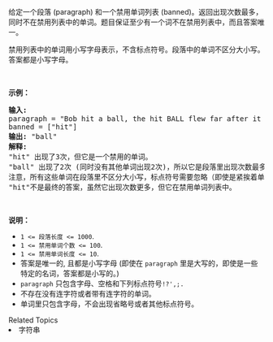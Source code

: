 <p>给定一个段落 (paragraph) 和一个禁用单词列表 (banned)。返回出现次数最多，同时不在禁用列表中的单词。题目保证至少有一个词不在禁用列表中，而且答案唯一。</p>

<p>禁用列表中的单词用小写字母表示，不含标点符号。段落中的单词不区分大小写。答案都是小写字母。</p>

<p>&nbsp;</p>

<p><strong>示例：</strong></p>

<pre><strong>输入:</strong> 
paragraph = &quot;Bob hit a ball, the hit BALL flew far after it was hit.&quot;
banned = [&quot;hit&quot;]
<strong>输出:</strong> &quot;ball&quot;
<strong>解释:</strong> 
&quot;hit&quot; 出现了3次，但它是一个禁用的单词。
&quot;ball&quot; 出现了2次 (同时没有其他单词出现2次)，所以它是段落里出现次数最多的，且不在禁用列表中的单词。 
注意，所有这些单词在段落里不区分大小写，标点符号需要忽略（即使是紧挨着单词也忽略， 比如 &quot;ball,&quot;）， 
&quot;hit&quot;不是最终的答案，虽然它出现次数更多，但它在禁用单词列表中。
</pre>

<p>&nbsp;</p>

<p><strong>说明：</strong></p>

<ul>
	<li><code>1 &lt;= 段落长度 &lt;= 1000</code>.</li>
	<li><code>1 &lt;= 禁用单词个数 &lt;= 100</code>.</li>
	<li><code>1 &lt;= 禁用单词长度 &lt;= 10</code>.</li>
	<li>答案是唯一的, 且都是小写字母&nbsp;(即使在 <code>paragraph</code> 里是大写的，即使是一些特定的名词，答案都是小写的。)</li>
	<li><code>paragraph</code>&nbsp;只包含字母、空格和下列标点符号<code>!?&#39;,;.</code></li>
	<li>不存在没有连字符或者带有连字符的单词。</li>
	<li>单词里只包含字母，不会出现省略号或者其他标点符号。</li>
</ul>
<div><div>Related Topics</div><div><li>字符串</li></div></div>